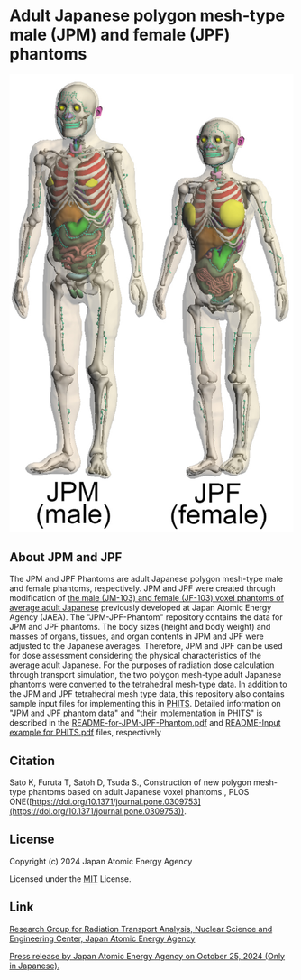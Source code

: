 # Adult Japanese polygon mesh-type male (JPM) and female (JPF) phantoms

![JPM-JPF-pHANTOM_iMAGE](https://github.com/JapanesePolygonPhantom/JPM-JPF-Phantom/blob/main/Phantom_data/Phantom-image/JPM-JPF-whole-body.jpg)

## About JPM and JPF

The JPM and JPF Phantoms are adult Japanese polygon mesh-type male and female phantoms, respectively. JPM and JPF were created through modification of [the male (JM-103) and female (JF-103) voxel phantoms of average adult Japanese](https://doi.org/10.11484/jaea-data-code-2011-013) previously developed at Japan Atomic Energy Agency (JAEA). The "JPM-JPF-Phantom" repository contains the data for JPM and JPF phantoms. The body sizes (height and body weight) and masses of organs, tissues, and organ contents in JPM and JPF were adjusted to the Japanese averages. Therefore, JPM and JPF can be used for dose assessment considering the physical characteristics of the average adult Japanese. For the purposes of radiation dose calculation through transport simulation, the two polygon mesh-type adult Japanese phantoms were converted to the tetrahedral mesh-type data. In addition to the JPM and JPF tetrahedral mesh type data, this repository also contains sample input files for implementing this in [PHITS](https://phits.jaea.go.jp/index.html). Detailed information on "JPM and JPF phantom data" and "their implementation in PHITS" is described in the [README-for-JPM-JPF-Phantom.pdf](https://github.com/JapanesePolygonPhantom/JPM-JPF-Phantom/blob/main/README-for-JPM-JPF-Phantom.pdf) and [README-Input example for PHITS.pdf](https://github.com/JapanesePolygonPhantom/JPM-JPF-Phantom/blob/main/PHITS_examples/README-Input%20example%20for%20PHITS.pdf) files, respectively

## Citation
Sato K, Furuta T, Satoh D, Tsuda S., Construction of new polygon mesh-type phantoms based on adult Japanese voxel phantoms., PLOS ONE([https://doi.org/10.1371/journal.pone.0309753](https://doi.org/10.1371/journal.pone.0309753)).

## License
Copyright (c) 2024 Japan Atomic Energy Agency

Licensed under the [MIT](https://github.com/JapanesePolygonPhantom/JPM-JPF-Phantom/blob/main/LICENSE) License.

## Link

[Research Group for Radiation Transport Analysis, Nuclear Science and Engineering Center, Japan Atomic Energy Agency](https://nsec.jaea.go.jp/ers/radiation/en/rpro/index.htm)

[Press release by Japan Atomic Energy Agency on October 25, 2024 (Only in Japanese).](https://www.jaea.go.jp/02/press2024/p24102502/)
